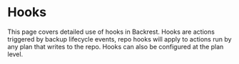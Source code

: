 # Hooks

This page covers detailed use of hooks in Backrest. Hooks are actions triggered by backup lifecycle events, repo hooks will apply to actions run by any plan that writes to the repo. Hooks can also be configured at the plan level.